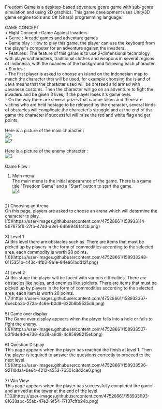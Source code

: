 Freedom Game is a desktop-based adventure genre game with sub-genre simulation and using 2D graphics. This game development uses Unity3D game engine tools and C# (Sharp) programming language.</br>
</br>
GAME CONCEPT</br>
• Hight Concept : Game Against Invaders</br>
• Genre         : Arcade games and adventure games</br>
• Game play     : How to play this game, the player can use the keyboard from the player's computer for an adventure against the invaders.</br>
• Features      : The feature of this game is to use 2-dimensional technology with players/characters, traditional clothes and weapons in several regions of Indonesia,                     with the nuances of the background following each character.</br>
• Stories       :</br>
                - The first player is asked to choose an island on the Indonesian map to match the character that will be used, for example choosing the island of Java                   means that the character used will be dressed and armed with Javanese customs. Then the character will go on an adventure to fight the invaders and be                   given 3 lives, if the player loses it's game over.</br>
                - On the way there are several prizes that can be taken and there are victims who are held hostage to be released by the character, several kinds of                     obstacles will complicate the character's struggle and at the end of the game the character if successful will raise the red and white flag and get                       points.</br>
</br>
Here is a picture of the main character :</br>
![1](https://user-images.githubusercontent.com/47528661/158932381-9666322e-b16c-411c-bf75-e71448fc0fe5.PNG)</br>
![2](https://user-images.githubusercontent.com/47528661/158932431-1fcf81cf-c1c6-459a-9dd8-0747b34419e1.PNG)</br>
</br>
Here is a picture of the enemy character :</br>
![3](https://user-images.githubusercontent.com/47528661/158932543-4e2d1118-3ca0-444e-aba5-00be690aa112.PNG)</br>
</br>
Game Flow : </br>
1) Main menu </br>
The main menu is the initial appearance of the game. There is a game title "Freedom Game" and a "Start" button to start the game.</br>
![4](https://user-images.githubusercontent.com/47528661/158932970-ebecfd43-4959-4bdc-92ea-d2bf2a0d0ce0.png)</br>
</br>
2) Choosing an Arena</br>
On this page, players are asked to choose an arena which will determine the character to play.</br>![5](https://user-images.githubusercontent.com/47528661/158933114-867675f8-27fa-47dd-a3e1-64b894614fcb.png) </br>
</br>
3) Level 1 </br>
At this level there are obstacles such as. There are items that must be picked up by players in the form of commodities according to the selected area, each commodity is worth 20 points.</br>![6](https://user-images.githubusercontent.com/47528661/158933248-0115351b-443c-4fb3-9a1e-84ea61add12f.png)</br>
</br>
4) Level 2</br>
At this stage the player will be faced with various difficulties. There are obstacles like holes, and enemies like soldiers. There are items that must be picked up by players in the form of commodities according to the selected area, each item is worth 20 points.</br>
![7](https://user-images.githubusercontent.com/47528661/158933367-6cecba3c-272a-4c6e-b0d9-622b6b5535d6.png)</br>
</br>
5) Game over display</br>
The Game over display appears when the player falls into a hole or fails to fight the enemy.</br>
![8](https://user-images.githubusercontent.com/47528661/158933507-83f9de4d-e738-4b38-a6d8-4c85698215ef.png)</br>
</br>
6) Question Display</br>
This page appears when the player has reached the finish at level 1. Then the player is required to answer the questions correctly to proceed to the next level.</br>
![9](https://user-images.githubusercontent.com/47528661/158933596-92110daa-0e6c-4212-a553-76501c8d2ce0.png) </br>
</br>
7) Win View</br>
This page appears when the player has successfully completed the game and arrived at the tower at the end of the level.</br>
![10](https://user-images.githubusercontent.com/47528661/158933693-8f630abc-55ab-47e2-9f54-17f37cffb24b.png)</br>

